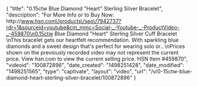 {
    "title": "0.15ctw Blue Diamond \"Heart\" Sterling Silver Bracelet",
    "description": "For More Info or to Buy Now: http:\/\/www.hsn.com\/products\/seo\/7942737?rdr=1&sourceid=youtube&cm_mmc=Social-_-Youtube-_-ProductVideo-_-459870\n0.15ctw Blue Diamond \"Heart\" Sterling Silver Cuff Bracelet \nThis bracelet gets our heartfelt recommendation. With sparkling blue diamonds and a sweet design that's perfect for wearing solo or...\nPrices shown on the previously recorded video may not represent the current price.  View hsn.com to view the current selling price. HSN Item #459870",
    "videoid": "100872896",
    "date_created": "1498251428",
    "date_modified": "1498251565",
    "type": "captivate",
    "layout": "video",
    "url": "\/v\/0-15ctw-blue-diamond-heart-sterling-silver-bracelet\/100872896"
}